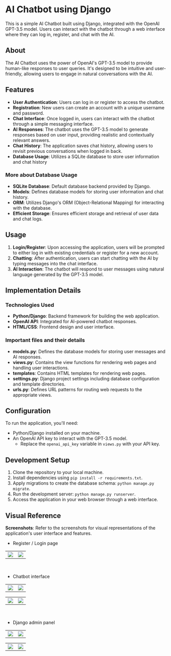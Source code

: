 # AI Chatbot using Django

This is a simple AI Chatbot built using Django, integrated with the OpenAI GPT-3.5 model. Users can interact with the chatbot through a web interface where they can log in, register, and chat with the AI.

## About
The AI Chatbot uses the power of OpenAI's GPT-3.5 model to provide human-like responses to user queries. It's designed to be intuitive and user-friendly, allowing users to engage in natural conversations with the AI.

## Features
- **User Authentication**: Users can log in or register to access the chatbot.
- **Registration**: New users can create an account with a unique username and password.
- **Chat Interface**: Once logged in, users can interact with the chatbot through a simple messaging interface.
- **AI Responses**: The chatbot uses the GPT-3.5 model to generate responses based on user input, providing realistic and contextually relevant answers.
- **Chat History**: The application saves chat history, allowing users to revisit previous conversations when logged in back.
- **Database Usage**: Utilizes a SQLite database to store user information and chat history

### More about Database Usage
- **SQLite Database**: Default database backend provided by Django.
- **Models**: Defines database models for storing user information and chat history.
- **ORM**: Utilizes Django's ORM (Object-Relational Mapping) for interacting with the database.
- **Efficient Storage**: Ensures efficient storage and retrieval of user data and chat logs.

## Usage
1. **Login/Register**: Upon accessing the application, users will be prompted to either log in with existing credentials or register for a new account.
2. **Chatting**: After authentication, users can start chatting with the AI by typing messages into the chat interface.
3. **AI Interaction**: The chatbot will respond to user messages using natural language generated by the GPT-3.5 model.

## Implementation Details
### Technologies Used
- **Python/Django**: Backend framework for building the web application.
- **OpenAI API**: Integrated for AI-powered chatbot responses.
- **HTML/CSS**: Frontend design and user interface.

### Important files and their details
- **models.py**: Defines the database models for storing user messages and AI responses.
- **views.py**: Contains the view functions for rendering web pages and handling user interactions.
- **templates**: Contains HTML templates for rendering web pages.
- **settings.py**: Django project settings including database configuration and template directories.
- **urls.py**: Defines URL patterns for routing web requests to the appropriate views.

## Configuration
To run the application, you'll need:
- Python/Django installed on your machine.
- An OpenAI API key to interact with the GPT-3.5 model.
  - Replace the `openai_api_key` variable in `views.py` with your API key.

## Development Setup
1. Clone the repository to your local machine.
2. Install dependencies using `pip install -r requirements.txt`.
3. Apply migrations to create the database schema: `python manage.py migrate`.
4. Run the development server: `python manage.py runserver`.
5. Access the application in your web browser through a web interface.

## Visual Reference
**Screenshots**: Refer to the screenshots for visual representations of the application's user interface and features.

- Register / Login page
  
<table>

  <tr>
    <td valign="top"><img src="https://github.com/ganesh-vallabhareddy/Django-AI-Chatbot/assets/110174850/9c83559f-3e58-4b38-8923-dba4c09d1f27"></td>
    <td valign="top"><img src="https://github.com/ganesh-vallabhareddy/Django-AI-Chatbot/assets/110174850/de6a88c1-1643-4b26-b419-6c69a8a9f252"></td>
    </td>
  </tr>
 </table>
 
 &nbsp; 
 
 - Chatbot interface
<table>

  <tr>
    <td valign="top"><img src="https://github.com/ganesh-vallabhareddy/Django-AI-Chatbot/assets/110174850/87cbec75-303f-4acf-8c7a-403082476568"></td>
    <td valign="top"><img src="https://github.com/ganesh-vallabhareddy/Django-AI-Chatbot/assets/110174850/4fe7285f-ae68-4a1c-bde7-97b63a2e67fb"></td>
    </td>
  </tr>
 </table>
 <table>

  <tr>
    <td valign="top"><img src="https://github.com/ganesh-vallabhareddy/Django-AI-Chatbot/assets/110174850/72ea9663-43f9-4c1b-9c8d-0522a76a1f0e"></td>
    <td valign="top"><img src="https://github.com/ganesh-vallabhareddy/Django-AI-Chatbot/assets/110174850/bb8526ca-0a2f-4308-87f9-fcb1f7bb8cbf"></td>
    </td>
  </tr>
 </table>
 
 &nbsp; 
 
- Django admin panel
<table>

  <tr>
    <td valign="top"><img src="https://github.com/ganesh-vallabhareddy/Django-AI-Chatbot/assets/110174850/16faaa83-8f1b-4e61-a9f3-19227f5c2c04"></td>
    <td valign="top"><img src="https://github.com/ganesh-vallabhareddy/Django-AI-Chatbot/assets/110174850/01adb947-81ab-46af-9ff2-aa8d9a700244"></td>
 
  </tr>
 </table>
  <table>

  <tr>
   <td valign="top"><img src="https://github.com/ganesh-vallabhareddy/Django-AI-Chatbot/assets/110174850/0ac043a7-3121-4bf3-897f-818395d12850"></td>
    <td valign="top"><img src="https://github.com/ganesh-vallabhareddy/Django-AI-Chatbot/assets/110174850/e7b52b4f-7e01-4e76-83bc-b3f237c9cd55"></td>
   
  </tr>
 </table>
